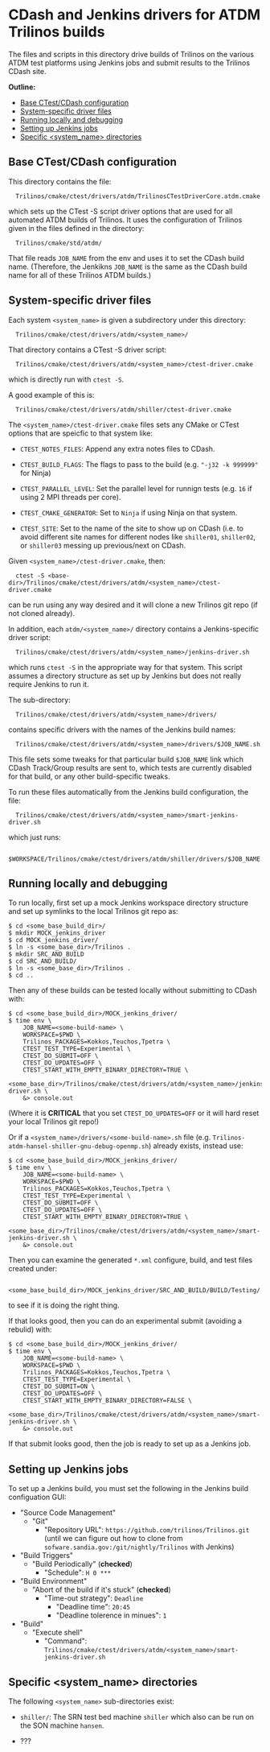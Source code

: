 # CDash and Jenkins drivers for ATDM Trilinos builds

The files and scripts in this directory drive builds of Trilinos on the
various ATDM test platforms using Jenkins jobs and submit results to the
Trilinos CDash site.

**Outline:**
* <a href="#base-ctestcdash-configuration">Base CTest/CDash configuration</a>
* <a href="#system-specific-driver-files">System-specific driver files</a>
* <a href="#running-locally-and-debugging">Running locally and debugging</a>
* <a href="#setting-up-jenkins-jobs">Setting up Jenkins jobs</a>
* <a href="#specific-system_name-directories">Specific <system_name> directories</a>

## Base CTest/CDash configuration

This directory contains the file:

```
  Trilinos/cmake/ctest/drivers/atdm/TrilinosCTestDriverCore.atdm.cmake
```

which sets up the CTest -S script driver options that are used for all
automated ATDM builds of Trilinos.  It uses the configuration of Trilinos
given in the files defined in the directory:

```
  Trilinos/cmake/std/atdm/
```

That file reads `JOB_NAME` from the env and uses it to set the CDash build
name.  (Therefore, the Jenkikns `JOB_NAME` is the same as the CDash build name
for all of these Trilinos ATDM builds.)

## System-specific driver files

Each system `<system_name>` is given a subdirectory under this directory:

```
  Trilinos/cmake/ctest/drivers/atdm/<system_name>/
```

That directory contains a CTest -S driver script:

```
  Trilinos/cmake/ctest/drivers/atdm/<system_name>/ctest-driver.cmake
```

which is directly run with `ctest -S`.

A good example of this is:

```
  Trilinos/cmake/ctest/drivers/atdm/shiller/ctest-driver.cmake
```

The `<system_name>/ctest-driver.cmake` files sets any CMake or CTest options
that are speicfic to that system like:

* `CTEST_NOTES_FILES`: Append any extra notes files to CDash.

* `CTEST_BUILD_FLAGS`: The flags to pass to the build (e.g. `"-j32 -k 999999"`
  for Ninja)

* `CTEST_PARALLEL_LEVEL`: Set the parallel level for runnign tests (e.g. `16`
  if using 2 MPI threads per core).

* `CTEST_CMAKE_GENERATOR`: Set to `Ninja` if using Ninja on that system.

* `CTEST_SITE`: Set to the name of the site to show up on CDash (i.e. to avoid
  different site names for different nodes like `shiller01`, `shiller02`, or
  `shiller03` messing up previous/next on CDash.

Given `<system_name>/ctest-driver.cmake`, then:

```
  ctest -S <base-dir>/Trilinos/cmake/ctest/drivers/atdm/<system_name>/ctest-driver.cmake
```

can be run using any way desired and it will clone a new Trilinos git repo (if
not cloned already).

In addition, each `atdm/<system_name>/` directory contains a Jenkins-specific
driver script:

```
  Trilinos/cmake/ctest/drivers/atdm/<system_name>/jenkins-driver.sh
```

which runs `ctest -S` in the appropriate way for that system.  This script
assumes a directory structure as set up by Jenkins but does not really require
Jenkins to run it.

The sub-directory:

```
  Trilinos/cmake/ctest/drivers/atdm/<system_name>/drivers/
```

contains specific drivers with the names of the Jenkins build names:

```
  Trilinos/cmake/ctest/drivers/atdm/<system_name>/drivers/$JOB_NAME.sh
```

This file sets some tweaks for that particular build `$JOB_NAME` link which
CDash Track/Group results are sent to, which tests are currently disabled for
that build, or any other build-specific tweaks.

To run these files automatically from the Jenkins build configuration, the file:

```
  Trilinos/cmake/ctest/drivers/atdm/<system_name>/smart-jenkins-driver.sh
```

which just runs:

```
  $WORKSPACE/Trilinos/cmake/ctest/drivers/atdm/shiller/drivers/$JOB_NAME.sh
```

## Running locally and debugging

To run locally, first set up a mock Jenkins workspace directory structure and
set up symlinks to the local Trilinos git repo as:

```
$ cd <some_base_build_dir>/
$ mkdir MOCK_jenkins_driver
$ cd MOCK_jenkins_driver/
$ ln -s <some_base_dir>/Trilinos .
$ mkdir SRC_AND_BUILD
$ cd SRC_AND_BUILD/
$ ln -s <some_base_dir>/Trilinos .
$ cd ..
```

Then any of these builds can be tested locally without submitting to CDash with:

```
$ cd <some_base_build_dir>/MOCK_jenkins_driver/
$ time env \
    JOB_NAME=<some-build-name> \
    WORKSPACE=$PWD \
    Trilinos_PACKAGES=Kokkos,Teuchos,Tpetra \
    CTEST_TEST_TYPE=Experimental \
    CTEST_DO_SUBMIT=OFF \
    CTEST_DO_UPDATES=OFF \
    CTEST_START_WITH_EMPTY_BINARY_DIRECTORY=TRUE \
  <some_base_dir>/Trilinos/cmake/ctest/drivers/atdm/<system_name>/jenkins-driver.sh \
    &> console.out
```

(Where it is **CRITICAL** that you set `CTEST_DO_UPDATES=OFF` or it will hard reset your local Trilinos git repo!)

Or if a `<system_name>/drivers/<some-build-name>.sh` file (e.g. `Trilinos-atdm-hansel-shiller-gnu-debug-openmp.sh`) already exists, instead use:

```
$ cd <some_base_build_dir>/MOCK_jenkins_driver/
$ time env \
    JOB_NAME=<some-build-name> \
    WORKSPACE=$PWD \
    Trilinos_PACKAGES=Kokkos,Teuchos,Tpetra \
    CTEST_TEST_TYPE=Experimental \
    CTEST_DO_SUBMIT=OFF \
    CTEST_DO_UPDATES=OFF \
    CTEST_START_WITH_EMPTY_BINARY_DIRECTORY=TRUE \
  <some_base_dir>/Trilinos/cmake/ctest/drivers/atdm/<system_name>/smart-jenkins-driver.sh \
    &> console.out
```

Then you can examine the generated `*.xml` configure, build, and test files created
under:

```
  <some_base_build_dir>/MOCK_jenkins_driver/SRC_AND_BUILD/BUILD/Testing/
```

to see if it is doing the right thing.

If that looks good, then you can do an experimental submit (avoiding a rebulid)
with:

```
$ cd <some_base_build_dir>/MOCK_jenkins_driver/
$ time env \
    JOB_NAME=<some-build-name> \
    WORKSPACE=$PWD \
    Trilinos_PACKAGES=Kokkos,Teuchos,Tpetra \
    CTEST_TEST_TYPE=Experimental \
    CTEST_DO_SUBMIT=ON \
    CTEST_DO_UPDATES=OFF \
    CTEST_START_WITH_EMPTY_BINARY_DIRECTORY=FALSE \
  <some_base_dir>/Trilinos/cmake/ctest/drivers/atdm/<system_name>/smart-jenkins-driver.sh \
    &> console.out
```

If that submit looks good, then the job is ready to set up as a Jenkins job.

## Setting up Jenkins jobs

To set up a Jenkins build, you must set the following in the Jenkins build
configuation GUI:

* "Source Code Management"
  * "Git"
    * "Repository URL": `https://github.com/trilinos/Trilinos.git` (until we
         can figure out how to clone from `sofware.sandia.gov:/git/nightly/Trilinos` with Jenkins)
* "Build Triggers"
  * "Build Periodically" (**checked**)
    * "Schedule": `H 0 ***`
* "Build Environment"
  * "Abort of the build if it's stuck" (**checked**)
    * "Time-out strategy": `Deadline`
      * "Deadline time": `20:45`
      * "Deadline tolerence in minues": `1`
* "Build"
  * "Execute shell"
    * "Command": `Trilinos/cmake/ctest/drivers/atdm/<system_name>/smart-jenkins-driver.sh`

## Specific <system_name> directories

The following `<system_name>` sub-directories exist:

* `shiller/`: The SRN test bed machine `shiller` which also can be run on the
  SON machine `hansen`.

* ???












